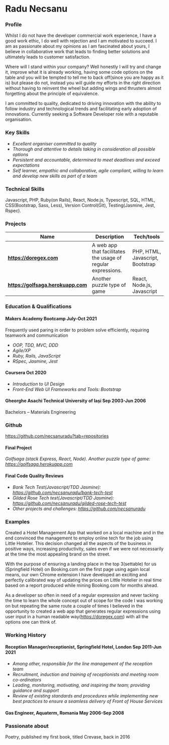 # Radu Necsanu

### Profile
Whilst I do not have the developer commercial work experience, I have a good work ethic, I do well with rejection and I am motivated to succeed. I am as passionate about my opinions as I am fascinated about yours, I believe in collaborative work that leads to finding better solutions and ultimately leads to customer satisfaction.

Where will I stand within your company? Well honestly I will try and change it, improve what it is already working, having some code options on the table and you will be tempted to tell me to back off(since you are happy as it is) but please do not, instead you will guide my efforts in the right direction without having to reinvent the wheel but adding wings and thrusters almost forgetting about the principle of equivalence.

I am committed to quality, dedicated to driving innovation with the ability to follow industry and technological trends and facilitating early adoption of innovations. Currently seeking a Software Developer role with a reputable organisation.


### Key Skills
* _Excellent organiser committed to quality_
* _Thorough and attentive to details taking in consideration all possible options_
* _Persistent and accountable, determined to meet deadlines and exceed expectations_
* _Self learner, empathic and collaborative, agile compliant, willing to learn and develop new skills as part of a team_

### Technical Skills
Javascript, PHP, Ruby(on Rails), React, Node.js, Typescript, SQL, HTML, CSS(Bootstrap, Sass, Less), Version Control(Git), Testing(Jasmine, Jest, Rspec).

### Projects 
| Name                         | Description       | Tech/tools        |
| ---------------------------- | ----------------- | ----------------- |
| **https://doregex.com** | A web app that facilitates the usage of regular expressions. | PHP, HTML, Javascript, Bootstrap |
| **https://golfsaga.herokuapp.com** | Another puzzle type of game | React, Node.js, Javascript |

### Education & Qualifications
#### Makers Academy Bootcamp						July-Oct 2021
Frequently used paring in order to problem solve efficiently, requiring teamwork and communication
* _OOP, TDD, MVC, DDD_
* _Agile/XP_
* _Ruby, Rails, JavaScript_
* _RSpec, Jasmine, Jest_

#### Coursera								Oct 2020
* _Introduction to UI Design_
* _Front-End Web UI Frameworks and Tools: Bootstrap_

#### Gheorghe Asachi Technical University of Iași			             Sep 2003-Jun 2006
Bachelors – Materials Engineering			



### Github 
https://github.com/necsanuradu?tab=repositories 

#### Final Project  
_Golfsaga (stack Express, React, Node). Another puzzle type of game: https://golfsaga.herokuapp.com_ 

#### Final Code Quality Reviews  
* _Bank Tech Test(Javascript/TDD Jasmine): https://github.com/necsanuradu/bank-tech-test_ 
* _Gilded Rose Tech test(Javascript/TDD Jasmine): https://github.com/necsanuradu/gilded-rose-tech-test_ 
* _Other projects and challenges: https://github.com/necsanuradu_


### Examples
Created a Hotel Management App that worked on a local machine and in the end convinced the management to employ online tech for the job using Little Hotelier. This decision changed all the aspects of the business in positive ways, increasing productivity, sales even if we were not necessarily at the time the most appealing brand on the street. 

With the purpose of ensuring a landing place in the top 3(settable) for us (Springfield Hotel) on Booking.com on the first page using again local means, our own Chrome extension I have developed an exciting and perfectly calibrated way of updating the prices on Little Hotelier in real time based on a report produced while mining Booking.com for months ahead.

As a developer so often in need of a regular expression and never tacking the time to learn the whole concept out of scope for the code I was working on but repeating the same route a couple of times I believed in the opportunity to created a web app that generates regular expressions using user input in a human readable way(https://doregex.com) with all the options one can think of.

### Working History

#### Reception Manager/receptionist, Springfield Hotel, London		Sep 2011-Jun 2021
* _Among other, responsible for the line management of the reception team_
* _Recruitment, induction and training of receptionists and meeting room co-ordinators_
* _Leading, monitoring, motivating, and inspiring the team; providing guidance and support_
* _Review of existing standards and procedures while implementing new best practices to ensure a seamless delivery of Front of House Services_

#### Gas Engineer, Aquaterm, Romania					May 2006-Sep 2008


### Passionate about
Poetry, published my first book, titled Crevase, back in 2016







